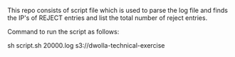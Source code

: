 This repo consists of script file which is used to parse the log file and finds the IP's of REJECT entries and list the total number of reject entries.

Command to run the script as follows:

sh script.sh 20000.log s3://dwolla-technical-exercise

